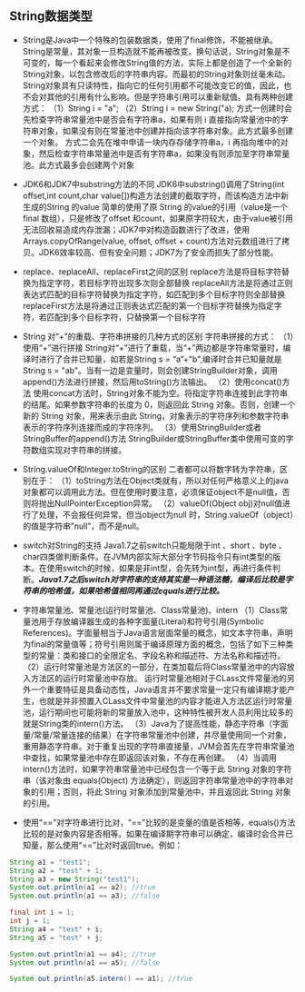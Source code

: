 ## String数据类型

- String是Java中一个特殊的包装数据类，使用了final修饰，不能被继承。String是常量，其对象一旦构造就不能再被改变。换句话说，String对象是不可变的，每一个看起来会修改String值的方法，实际上都是创造了一个全新的String对象，以包含修改后的字符串内容。而最初的String对象则丝毫未动。String对象具有只读特性，指向它的任何引用都不可能改变它的值，因此，也不会对其他的引用有什么影响。但是字符串引用可以重新赋值。具有两种创建方式：
（1）String i = "a";
（2）String i = new String("a);
方式一创建时会先检查字符串常量池中是否会有字符串a，如果有则 i 直接指向常量池中的字符串对象，如果没有则在常量池中创建并指向该字符串对象。此方式最多创建一个对象。
方式二会先在堆中申请一块内存存储字符串a，i 再指向堆中的对象，然后检查字符串常量池中是否有字符串a，如果没有则添加至字符串常量池。此方式最多会创建两个对象

- JDK6和JDK7中substring方法的不同
JDK6中substring()调用了String(int offset,int count,char value[])构造方法创建的截取字符，而该构造方法中新生成的String 的value 简单的使用了原 String 的value的引用（value是一个final 数组），只是修改了offset 和count，如果原字符较大，由于value被引用无法回收易造成内存泄漏；JDK7中对构造函数进行了改进，使用Arrays.copyOfRange(value, offset, offset + count)方法对元数组进行了拷贝。JDK6效率较高、但有安全问题；JDK7为了安全而损失了部分性能。
- replace、replaceAll、replaceFirst之间的区别
replace方法是将目标字符替换为指定字符，若目标字符出现多次则全部替换
replaceAll方法是将通过正则表达式匹配的目标字符替换为指定字符，如匹配到多个目标字符则全部替换
replaceFirst方法是将通过正则表达式匹配的第一个目标字符替换为指定字符，若匹配到多个目标字符，只替换第一个目标字符
- String 对“+”的重载、字符串拼接的几种方式的区别
字符串拼接的方式：
（1）使用“+”进行拼接
String对“+”进行了重载，当“+”两边都是字符串常量时，编译时进行了合并已知量，如若是String s = “a”+"b",编译时合并已知量就是String s = "ab"。当有一边是变量时，则会创建StringBuilder对象，调用append()方法进行拼接，然后用toString()方法输出。
（2）使用concat()方法
使用concat方法时，String对象不能为空。将指定字符串连接到此字符串的结尾。如果参数字符串的长度为 0，则返回此 String 对象。否则，创建一个新的 String 对象，用来表示由此 String，对象表示的字符序列和参数字符串表示的字符序列连接而成的字符序列。
（3）使用StringBuilder或者StringBuffer的append()方法
StringBuilder或StringBuffer类中使用可变的字符数组实现对字符串的拼接。
- String.valueOf和Integer.toString的区别
二者都可以将数字转为字符串，区别在于：
（1）toString方法在Object类就有，所以对任何严格意义上的java对象都可以调用此方法。但在使用时要注意，必须保证object不是null值，否则将抛出NullPointerException异常。
（2）valueOf(Object obj)对null值进行了处理，不会报任何异常。但当object为null 时，String.valueOf（object）的值是字符串”null”，而不是null。
- switch对String的支持
Java1.7之前switch只能局限于int 、short 、byte 、char四类做判断条件。在JVM内部实际大部分字节码指令只有int类型的版本。在使用switch的时候，如果是非int型，会先转为int型，再进行条件判断。***Java1.7之后switch对字符串的支持其实是一种语法糖，编译后比较是字符串的哈希值，如果哈希值相同再通过equals进行比较。***
- 字符串常量池、常量池(运行时常量池、Class常量池)、intern
（1）Class常量池用于存放编译器生成的各种字面量(Literal)和符号引用(Symbolic References)。字面量相当于Java语言层面常量的概念，如文本字符串，声明为final的常量值等；符号引用则属于编译原理方面的概念，包括了如下三种类型的常量：类和接口的全限定名、字段名称和描述符、方法名称和描述符。
（2）运行时常量池是方法区的一部分，在类加载后将Class常量池中的内容放入方法区的运行时常量池中存放。
运行时常量池相对于CLass文件常量池的另外一个重要特征是具备动态性，Java语言并不要求常量一定只有编译期才能产生，也就是并非预置入CLass文件中常量池的内容才能进入方法区运行时常量池，运行期间也可能将新的常量放入池中，这种特性被开发人员利用比较多的就是String类的intern()方法。
（3）Java为了提高性能，静态字符串（字面量/常量/常量连接的结果）在字符串常量池中创建，并尽量使用同一个对象，重用静态字符串。对于重复出现的字符串直接量，JVM会首先在字符串常量池中查找，如果常量池中存在即返回该对象，不存在再创建。
（4）当调用 intern()方法时，如果字符串常量池中已经包含一个等于此 String 对象的字符串（该对象由 equals(Object) 方法确定），则返回字符串常量池中的字符串对象的引用；否则，将此 String 对象添加到常量池中，并且返回此 String 对象的引用。
- 使用“==”对字符串进行比对，“==”比较的是变量的值是否相等，equals()方法比较的是对象内容是否相等。如果在编译期字符串可以确定，编译时会合并已知量，那么使用“==”比对时返回true。例如：
```java
String a1 = "test1";
String a2 = "test" + 1;
String a3 = new String("test1");
System.out.println(a1 == a2); //true
System.out.println(a1 == a3); //false

final int i = 1;
int j = 1;
String a4 = "test" + i;
String a5 = "test" + j;

System.out.println(a1 == a4); //true
System.out.println(a1 == a5); //false

System.out.println(a5.intern() == a1); //true
```
